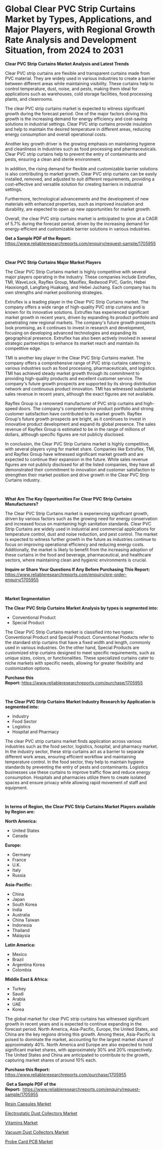 <p><h1>Global Clear PVC Strip Curtains Market by Types, Applications, and Major Players, with Regional Growth Rate Analysis and Development Situation, from 2024 to 2031</h1></p><p><strong>Clear PVC Strip Curtains Market Analysis and Latest Trends</strong></p>
<p><p>Clear PVC strip curtains are flexible and transparent curtains made from PVC material. They are widely used in various industries to create a barrier between different areas while maintaining visibility. These curtains help to control temperature, dust, noise, and pests, making them ideal for applications such as warehouses, cold storage facilities, food processing plants, and cleanrooms.</p><p>The clear PVC strip curtains market is expected to witness significant growth during the forecast period. One of the major factors driving this growth is the increasing demand for energy efficiency and cost-saving solutions in industrial settings. Clear PVC strip curtains provide insulation and help to maintain the desired temperature in different areas, reducing energy consumption and overall operational costs.</p><p>Another key growth driver is the growing emphasis on maintaining hygiene and cleanliness in industries such as food processing and pharmaceuticals. Clear PVC strip curtains help to prevent the entry of contaminants and pests, ensuring a clean and sterile environment.</p><p>In addition, the rising demand for flexible and customizable barrier solutions is also contributing to market growth. Clear PVC strip curtains can be easily installed, removed, and adjusted to suit different requirements, providing a cost-effective and versatile solution for creating barriers in industrial settings.</p><p>Furthermore, technological advancements and the development of new materials with enhanced properties, such as improved insulation and durability, are expected to open up new opportunities for market growth.</p><p>Overall, the clear PVC strip curtains market is anticipated to grow at a CAGR of 5.7% during the forecast period, driven by the increasing demand for energy-efficient and customizable barrier solutions in various industries.</p></p>
<p><strong>Get a Sample PDF of the Report:&nbsp;</strong> <a href="https://www.reliableresearchreports.com/enquiry/request-sample/1705955">https://www.reliableresearchreports.com/enquiry/request-sample/1705955</a></p>
<p>&nbsp;</p>
<p><strong>Clear PVC Strip Curtains Major Market Players</strong></p>
<p><p>The Clear PVC Strip Curtains market is highly competitive with several major players operating in the industry. These companies include Extruflex, TMI, WaveLock, Rayflex Group, Maxiflex, Redwood PVC, Garlin, Hebei Haoxiongdi, Langfang Huakang, and Hebei Juchang. Each company has its own strengths and market positioning strategies.</p><p>Extruflex is a leading player in the Clear PVC Strip Curtains market. The company offers a wide range of high-quality PVC strip curtains and is known for its innovative solutions. Extruflex has experienced significant market growth in recent years, driven by expanding its product portfolio and penetrating new regional markets. The company's future growth prospects look promising, as it continues to invest in research and development, focusing on developing advanced technologies and expanding its geographical presence. Extruflex has also been actively involved in several strategic partnerships to enhance its market reach and maintain its competitive edge.</p><p>TMI is another key player in the Clear PVC Strip Curtains market. The company offers a comprehensive range of PVC strip curtains catering to various industries such as food processing, pharmaceuticals, and logistics. TMI has achieved steady market growth through its commitment to providing high-quality products and excellent customer service. The company's future growth prospects are supported by its strong distribution network and continuous product innovation. TMI has witnessed substantial sales revenue in recent years, although the exact figures are not available.</p><p>Rayflex Group is a renowned manufacturer of PVC strip curtains and high-speed doors. The company's comprehensive product portfolio and strong customer satisfaction have contributed to its market growth. Rayflex Group's future growth prospects are bright, as it continues to invest in innovative product development and expand its global presence. The sales revenue of Rayflex Group is estimated to be in the range of millions of dollars, although specific figures are not publicly disclosed.</p><p>In conclusion, the Clear PVC Strip Curtains market is highly competitive, with several players vying for market share. Companies like Extruflex, TMI, and Rayflex Group have witnessed significant market growth and are expected to continue their expansion in the future. While sales revenue figures are not publicly disclosed for all the listed companies, they have all demonstrated their commitment to innovation and customer satisfaction to strengthen their market position and drive growth in the Clear PVC Strip Curtains industry.</p></p>
<p>&nbsp;</p>
<p><strong>What Are The Key Opportunities For Clear PVC Strip Curtains Manufacturers?</strong></p>
<p><p>The Clear PVC Strip Curtains market is experiencing significant growth, driven by various factors such as the growing need for energy conservation and increased focus on maintaining high sanitation standards. Clear PVC Strip Curtains are widely used in industrial and commercial applications for temperature control, dust and noise reduction, and pest control. The market is expected to witness further growth in the future as industries continue to focus on improving operational efficiency and reducing energy costs. Additionally, the market is likely to benefit from the increasing adoption of these curtains in the food and beverage, pharmaceutical, and healthcare sectors, where maintaining clean and hygienic environments is crucial.</p></p>
<p><strong>Inquire or Share Your Questions If Any Before Purchasing This Report:</strong> <a href="https://www.reliableresearchreports.com/enquiry/pre-order-enquiry/1705955">https://www.reliableresearchreports.com/enquiry/pre-order-enquiry/1705955</a></p>
<p>&nbsp;</p>
<p><strong>Market Segmentation</strong></p>
<p><strong>The Clear PVC Strip Curtains Market Analysis by types is segmented into:</strong></p>
<p><ul><li>Conventional Product</li><li>Special Product</li></ul></p>
<p><p>The Clear PVC Strip Curtains market is classified into two types: Conventional Product and Special Product. Conventional Products refer to the standard strip curtains that have a fixed width and length, commonly used in various industries. On the other hand, Special Products are customized strip curtains designed to meet specific requirements, such as unique sizes, colors, or functionalities. These specialized curtains cater to niche markets with specific needs, allowing for greater flexibility and customization options.</p></p>
<p><strong>Purchase this Report:&nbsp;</strong><a href="https://www.reliableresearchreports.com/purchase/1705955">https://www.reliableresearchreports.com/purchase/1705955</a></p>
<p>&nbsp;</p>
<p><strong>The Clear PVC Strip Curtains Market Industry Research by Application is segmented into:</strong></p>
<p><ul><li>Industry</li><li>Food Sector</li><li>Logistics</li><li>Hospital and Pharmacy</li></ul></p>
<p><p>The clear PVC strip curtains market finds application across various industries such as the food sector, logistics, hospital, and pharmacy market. In the industry sector, these strip curtains act as a barrier to separate different work areas, ensuring efficient workflow and maintaining temperature control. In the food sector, they help to maintain hygiene standards by preventing the entry of pests and contaminants. Logistics businesses use these curtains to improve traffic flow and reduce energy consumption. Hospitals and pharmacies utilize them to create isolated spaces and ensure privacy while allowing rapid movement of staff and equipment.</p></p>
<p>&nbsp;</p>
<p><strong>In terms of Region, the Clear PVC Strip Curtains Market Players available by Region are:</strong></p>
<p>
    <p> <strong> North America: </strong>
        <ul>
            <li>United States</li>
            <li>Canada</li>
        </ul>
        </p> 
    <p> <strong> Europe: </strong>
        <ul>
            <li>Germany</li>
            <li>France</li>
            <li>U.K.</li>
            <li>Italy</li>
            <li>Russia</li>
        </ul>
        </p> 
    <p> <strong> Asia-Pacific: </strong>
        <ul>
            <li>China</li>
            <li>Japan</li>
            <li>South Korea</li>
            <li>India</li>
            <li>Australia</li>
            <li>China Taiwan</li>
            <li>Indonesia</li>
            <li>Thailand</li>
            <li>Malaysia</li>
        </ul>
        </p> 
    <p> <strong> Latin America: </strong>
        <ul>
            <li>Mexico</li>
            <li>Brazil</li>
            <li>Argentina Korea</li>
            <li>Colombia</li>
        </ul>
        </p> 
    <p> <strong> Middle East & Africa: </strong>
        <ul>
            <li>Turkey</li>
            <li>Saudi</li>
            <li>Arabia</li>
            <li>UAE</li>
            <li>Korea</li>
        </ul>
    </p>
    </p>
<p><p>The global market for clear PVC strip curtains has witnessed significant growth in recent years and is expected to continue expanding in the forecast period. North America, Asia-Pacific, Europe, the United States, and China are the key regions driving this growth. Among these, Asia-Pacific is poised to dominate the market, accounting for the largest market share of approximately 40%. North America and Europe are also expected to hold significant market shares, with approximately 30% and 20% respectively. The United States and China are anticipated to contribute to the growth, capturing market shares of around 10% each.</p></p>
<p><strong>Purchase this Report: </strong><a href="https://www.reliableresearchreports.com/purchase/1705955">https://www.reliableresearchreports.com/purchase/1705955</a></p>
<p>&nbsp;<strong>Get a Sample PDF of the Report:&nbsp;&nbsp;</strong><a href="https://www.reliableresearchreports.com/enquiry/request-sample/1705955">https://www.reliableresearchreports.com/enquiry/request-sample/1705955</a></p>
<p><strong></strong></p>
<p><p><a href="https://medium.com/@tomazemlak97885/resin-capsules-market-share-evolution-and-market-growth-trends-2024-2031-07cb34ca5966">Resin Capsules Market</a></p><p><a href="https://medium.com/@tomazemlak97885/electrostatic-dust-collectors-market-the-key-to-successful-business-strategy-forecast-till-2031-ec025179b8b3">Electrostatic Dust Collectors Market</a></p><p><a href="https://github.com/mahnoor2003/Market-Research-Report-List-2/blob/main/vitamins-market.md">Vitamins Market</a></p><p><a href="https://medium.com/@tomazemlak97885/vacuum-dust-collectors-market-the-key-to-successful-business-strategy-forecast-till-2031-d9156323d3cc">Vacuum Dust Collectors Market</a></p><p><a href="https://github.com/abdelrhmankishk22/Market-Research-Report-List-2/blob/main/probe-card-pcb-market.md">Probe Card PCB Market</a></p></p>